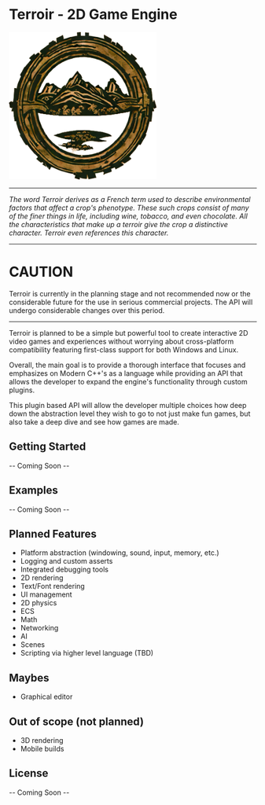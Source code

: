 # Terroir - 2D Game Engine

<img src="/resources/TerroirLogo.PNG" alt="Terroir-Logo" height="300" width="300"/>

---

_The word Terroir derives as a French term used to describe environmental factors that affect a crop's phenotype. These
such crops consist of many of the finer things in life, including wine, tobacco, and even chocolate. All the
characteristics that make up a terroir give the crop a distinctive character. Terroir even references this character._

---

# CAUTION

Terroir is currently in the planning stage and not recommended now or the considerable future for the use in serious
commercial projects. The API will undergo considerable changes over this period.

---

Terroir is planned to be a simple but powerful tool to create interactive 2D video games and experiences without
worrying about cross-platform compatibility featuring first-class support for both Windows and Linux.

Overall, the main goal is to provide a thorough interface that focuses and emphasizes on Modern C++'s as a language
while providing an API that allows the developer to expand the engine's functionality through custom plugins.

This plugin based API will allow the developer multiple choices how deep down the abstraction level they wish to go to
not just make fun games, but also take a deep dive and see how games are made.

## Getting Started

-- Coming Soon --

## Examples

-- Coming Soon --

## Planned Features

- Platform abstraction (windowing, sound, input, memory, etc.)
- Logging and custom asserts
- Integrated debugging tools
- 2D rendering
- Text/Font rendering
- UI management
- 2D physics
- ECS
- Math
- Networking
- AI
- Scenes
- Scripting via higher level language (TBD)

## Maybes

- Graphical editor

## Out of scope (not planned)

- 3D rendering
- Mobile builds

## License

-- Coming Soon --
